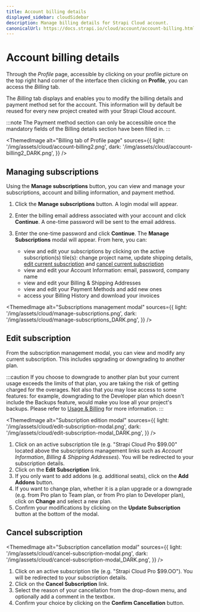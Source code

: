 ```yaml
---
title: Account billing details
displayed_sidebar: cloudSidebar
description: Manage billing details for Strapi Cloud account.
canonicalUrl: https://docs.strapi.io/cloud/account/account-billing.html
---
```


# Account billing details 

Through the *Profile* page, accessible by clicking on your profile picture on the top right hand corner of the interface then clicking on **Profile**, you can access the *Billing* tab.

The *Billing* tab displays and enables you to modify the billing details and payment method set for the account. This information will by default be reused for every new project created with your Strapi Cloud account.

:::note
The Payment method section can only be accessible once the mandatory fields of the Billing details section have been filled in.
:::

<ThemedImage
  alt="Billing tab of Profile page"
  sources={{
      light: '/img/assets/cloud/account-billing2.png',
      dark: '/img/assets/cloud/account-billing2_DARK.png',
    }}
/>

## Managing subscriptions

Using the **Manage subscriptions** button, you can view and manage your subscriptions, account and billing information, and payment method.

1. Click the **Manage subscriptions** button. A login modal will appear.

2. Enter the billing email address associated with your account and click **Continue**. A one-time password will be sent to the email address.

3. Enter the one-time password and click **Continue**. The **Manage Subscriptions** modal will appear. From here, you can:

   - view and edit your subscriptions by clicking on the active subscription(s) tile(s): change project name, update shipping details, [edit current subscription](#edit-subscription) and [cancel current subscription](#cancel-subscription)
   - view and edit your Account Information: email, password, company name
   - view and edit your Billing & Shipping Addresses
   - view and edit your Payment Methods and add new ones
   - access your Billing History and download your invoices

<ThemedImage
  alt="Subscriptions management modal"
  sources={{
        light: '/img/assets/cloud/manage-subscriptions.png',
        dark: '/img/assets/cloud/manage-subscriptions_DARK.png',
      }}
/>

## Edit subscription

From the subscription management modal, you can view and modify any current subscription. This includes upgrading or downgrading to another plan.

:::caution
If you choose to downgrade to another plan but your current usage exceeds the limits of that plan, you are taking the risk of getting charged for the overages. Not also that you may lose access to some features: for example, downgrading to the Developer plan which doesn't include the Backups feature, would make you lose all your project's backups. Please refer to [Usage & Billing](/cloud/getting-started/usage-billing) for more information.
:::

<ThemedImage
  alt="Subscription edition modal"
  sources={{
      light: '/img/assets/cloud/edit-subscription-modal.png',
      dark: '/img/assets/cloud/edit-subscription-modal_DARK.png',
    }}
/>

1. Click on an active subscription tile (e.g. "Strapi Cloud Pro $99.00" located above the subscriptions management links such as _Account Information_, _Billing & Shipping Addresses_). You will be redirected to your subscription details.
2. Click on the **Edit Subscription** link.
3. If you only want to add addons (e.g. additional seats), click on the **Add Addons** button.
4. If you want to change plan, whether it is a plan upgrade or a downgrade (e.g. from Pro plan to Team plan, or from Pro plan to Developer plan), click on **Change** and select a new plan.
5. Confirm your modifications by clicking on the **Update Subscription** button at the bottom of the modal.

## Cancel subscription

<ThemedImage
  alt="Subscription cancellation modal"
  sources={{
    light: '/img/assets/cloud/cancel-subscription-modal.png',
    dark: '/img/assets/cloud/cancel-subscription-modal_DARK.png',
    }}
/>

1. Click on an active subscription tile (e.g. "Strapi Cloud Pro $99.OO"). You will be redirected to your subscription details.
2. Click on the **Cancel Subscription** link.
3. Select the reason of your cancellation from the drop-down menu, and optionally add a comment in the textbox.
4. Confirm your choice by clicking on the **Confirm Cancellation** button.
